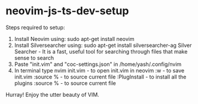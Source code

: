 # neovim-js-ts-dev-setup

Steps required to setup:

1. Install Neovim using:
    sudo apt-get install neovim
2. Install Silversearcher using:
    sudo apt-get install silversearcher-ag
   Silver Searcher - It is a fast, useful tool for searching through files that make sense to search
3. Paste "init.vim" and "coc-settings.json" in /home/yash/.config/nvim
4. In terminal type
    nvim init.vim    - to open init.vim in neovim
    :w               - to save init.vim
    :source %        - to source current file
    :PlugInstall     - to install all the plugins
    :source %        - to source current file

Hurray! Enjoy the utter beauty of VIM.
